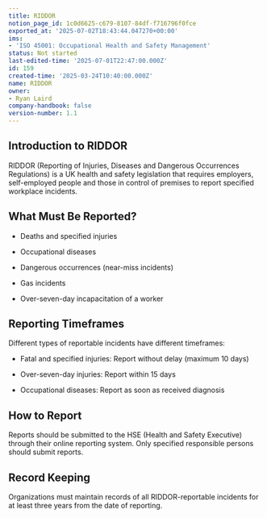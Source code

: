 ```yaml
---
title: RIDDOR
notion_page_id: 1c0d6625-c679-8107-84df-f716796f0fce
exported_at: '2025-07-02T18:43:44.047270+00:00'
ims:
- 'ISO 45001: Occupational Health and Safety Management'
status: Not started
last-edited-time: '2025-07-01T22:47:00.000Z'
id: 159
created-time: '2025-03-24T10:40:00.000Z'
name: RIDDOR
owner:
- Ryan Laird
company-handbook: false
version-number: 1.1
---
```


## Introduction to RIDDOR

RIDDOR (Reporting of Injuries, Diseases and Dangerous Occurrences Regulations) is a UK health and safety legislation that requires employers, self-employed people and those in control of premises to report specified workplace incidents.

## What Must Be Reported?

- Deaths and specified injuries

- Occupational diseases

- Dangerous occurrences (near-miss incidents)

- Gas incidents

- Over-seven-day incapacitation of a worker

## Reporting Timeframes

Different types of reportable incidents have different timeframes:

- Fatal and specified injuries: Report without delay (maximum 10 days)

- Over-seven-day injuries: Report within 15 days

- Occupational diseases: Report as soon as received diagnosis

## How to Report

Reports should be submitted to the HSE (Health and Safety Executive) through their online reporting system. Only specified responsible persons should submit reports.

## Record Keeping

Organizations must maintain records of all RIDDOR-reportable incidents for at least three years from the date of reporting.

<!-- Unsupported block type: callout -->